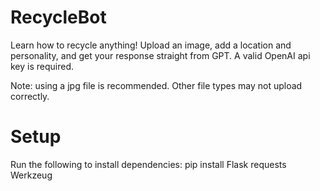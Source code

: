 # RecycleBot
Learn how to recycle anything! Upload an image, add a location and personality, and get your response straight from GPT. A valid OpenAI api key is required.

Note: using a jpg file is recommended. Other file types may not upload correctly.

# Setup
Run the following to install dependencies:
pip install Flask requests Werkzeug
